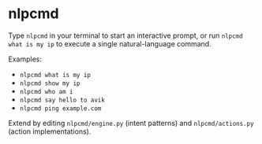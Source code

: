 # nlpcmd

Type `nlpcmd` in your terminal to start an interactive prompt, or run `nlpcmd what is my ip` to execute a single natural-language command.

Examples:
- `nlpcmd what is my ip`
- `nlpcmd show my ip`
- `nlpcmd who am i`
- `nlpcmd say hello to avik`
- `nlpcmd ping example.com`

Extend by editing `nlpcmd/engine.py` (intent patterns) and `nlpcmd/actions.py` (action implementations).
